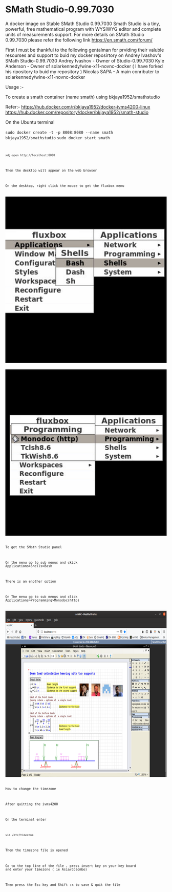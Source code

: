 # SMath Studio-0.99.7030
A docker image on Stable SMath Studio 0.99.7030
Smath Studio is a tiny, powerful, free mathematical program with WYSIWYG editor and complete units of measurements support. 
For more details on SMath Studio 0.99.7030 please refer the following link 
https://en.smath.com/forum/

First I must be thankful to the following gentalman for prviding their valuble resourses and support to buid my docker reposirtory on Andrey Ivashov's SMath Studio-0.99.7030 
Andrey Ivashov - Owner of Studio-0.99.7030
Kyle Anderson - Owner of   solarkennedy/wine-x11-novnc-docker ( I have forked his ripository to buid my repository )
Nicolas SAPA - A main conributer to solarkennedy/wine-x11-novnc-docker 

Usage :-

To create a smath container (name smath) using bkjaya1952/smathstudio

Refer:- https://hub.docker.com/r/bkjaya1952/docker-ivms4200-linux
https://hub.docker.com/repository/docker/bkjaya1952/smath-studio

On the Ubuntu terminal

<code>sudo docker create -t -p 8008:8080 --name smath bkjaya1952/smathstudio</code>
<code>sudo docker start smath<code>

<code>xdg-open http://localhost:8008</code>

Then the desktop will appear on the web browser

On the desktop, right click the mouse to get the fluxbox menu

<img src="https://raw.githubusercontent.com/bkjaya2020/smathstudio/master/menu1.png" alt="https://raw.githubusercontent.com/bkjaya2020/smathstudio/master/menu1.png" width="625" height="520">

<img src="https://raw.githubusercontent.com/bkjaya2020/smathstudio/master/menu2.png" alt="https://raw.githubusercontent.com/bkjaya2020/smathstudio/master/menu2.png" width="625" height="520">

To get the SMath Studio panel

On the menu go to sub menus and ckick Applications>Shells>Bash

There is an enother option

On The menu go to sub menus and click Applications>Programming>Monodoc(http)



<img src="https://raw.githubusercontent.com/bkjaya2020/smathstudio/master/Screenshot%20from%202020-02-16%2010-25-36.png" alt="https://raw.githubusercontent.com/bkjaya2020/smathstudio/master/Screenshot%20from%202020-02-16%2010-25-36.png" width="625" height="520">

How to change the timezone

After quitting the ivms4200

On the terminal enter

<code>vim /etc/timezone</code>

Then the timezone file is opened

Go to the top line of the file , press insert key on your key board and enter your timezone ( ie Asia/Colombo)

Then press the Esc key and Shift :x to save & quit the file


